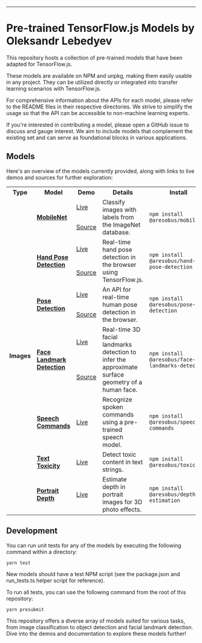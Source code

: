 

---

# Pre-trained TensorFlow.js Models by Oleksandr Lebedyev

This repository hosts a collection of pre-trained models that have been adapted for TensorFlow.js.

These models are available on NPM and unpkg, making them easily usable in any project. They can be utilized directly or integrated into transfer learning scenarios with TensorFlow.js.

For comprehensive information about the APIs for each model, please refer to the README files in their respective directories. We strive to simplify the usage so that the API can be accessible to non-machine learning experts.

If you're interested in contributing a model, please open a GitHub issue to discuss and gauge interest. We aim to include models that complement the existing set and can serve as foundational blocks in various applications.

## Models

Here's an overview of the models currently provided, along with links to live demos and sources for further exploration:

<table style="max-width:100%;table-layout:auto;">
  <tr style="text-align:center;">
    <th>Type</th>
    <th>Model</th>
    <th>Demo</th>
    <th>Details</th>
    <th>Install</th>
  </tr>
  <!-- Images -->
  <tr>
    <td rowspan="12"><b>Images</b></td>
    <td rowspan="2"><b><a href="https://github.com/aresobus/lightweight-models/tree/main/mobilenet">MobileNet</a></b></td>
    <td><a href="https://storage.googleapis.com/tfjs-models/demos/mobilenet/index.html">Live</a></td>
    <td rowspan="2">Classify images with labels from the ImageNet database.</td>
    <td rowspan="2"><code>npm install @aresobus/mobilenet</code></td>
  </tr>
  <tr>
    <td><a href="https://github.com/aresobus/lightweight-models/tree/main/mobilenet/demo">Source</a></td>
  </tr>
  <!-- Hand -->
  <tr>
    <td rowspan="2"><b><a href="https://github.com/aresobus/lightweight-models/tree/main/hand-pose-detection">Hand Pose Detection</a></b></td>
    <td><a href="https://storage.googleapis.com/tfjs-models/demos/hand-pose-detection/index.html?model=mediapipe_hands">Live</a></td>
    <td rowspan="2">Real-time hand pose detection in the browser using TensorFlow.js.</td>
    <td rowspan="2"><code>npm install @aresobus/hand-pose-detection</code></td>
  </tr>
  <tr>
    <td><a href="https://github.com/aresobus/lightweight-models/tree/main/hand-pose-detection/demo">Source</a></td>
  </tr>
  <!-- Pose -->
  <tr>
    <td rowspan="2"><b><a href="https://github.com/aresobus/lightweight-models/tree/main/pose-detection">Pose Detection</a></b></td>
    <td><a href="https://storage.googleapis.com/tfjs-models/demos/pose-detection/index.html?model=movenet">Live</a></td>
    <td rowspan="2">An API for real-time human pose detection in the browser.</td>
    <td rowspan="2"><code>npm install @aresobus/pose-detection</code></td>
  </tr>
  <tr>
    <td><a href="https://github.com/aresobus/lightweight-models/tree/main/hand-pose-detection/demos">Source</a></td>
  </tr>
  <!-- Face Landmark Detection -->
  <tr>
    <td rowspan="2"><b><a href="https://github.com/aresobus/lightweight-models/tree/main/face-landmarks-detection">Face Landmark Detection</a></b></td>
    <td><a href="https://storage.googleapis.com/tfjs-models/demos/face-landmarks-detection/index.html?model=mediapipe_face_mesh">Live</a></td>
    <td rowspan="2">Real-time 3D facial landmarks detection to infer the approximate surface geometry of a human face.</td>
    <td rowspan="2"><code>npm install @aresobus/face-landmarks-detection</code></td>
  </tr>
  <tr>
    <td><a href="https://github.com/aresobus/lightweight-models/tree/main/face-landmarks-detection/demos">Source</a></td>
  </tr>


  <!-- Speech Commands -->
  <tr>
    <td><b><a href="https://github.com/aresobus/lightweight-models/tree/main/speech-commands">Speech Commands</a></b></td>
    <td><a href="https://storage.googleapis.com/tfjs-speech-model-test/2019-01-03a/dist/index.html">Live</a></td>
    <td>Recognize spoken commands using a pre-trained speech model.</td>
    <td><code>npm install @aresobus/speech-commands</code></td>
  </tr>
  <!-- Text Toxicity -->
  <tr>
    <td><b><a href="https://github.com/aresobus/lightweight-models/tree/main/toxicity">Text Toxicity</a></b></td>
    <td><a href="https://storage.googleapis.com/tfjs-models/demos/toxicity/index.html">Live</a></td>
    <td>Detect toxic content in text strings.</td>
    <td><code>npm install @aresobus/toxicity</code></td>
  </tr>
  <!-- Portrait Depth -->
  <tr>
    <td><b><a href="https://github.com/aresobus/lightweight-models/tree/main/depth-estimation">Portrait Depth</a></b></td>
    <td><a href="https://storage.googleapis.com/tfjs-models/demos/3dphoto/index.html">Live</a></td>
    <td>Estimate depth in portrait images for 3D photo effects.</td>
    <td><code>npm install @aresobus/depth-estimation</code></td>
  </tr>
</table>

## Development

You can run unit tests for any of the models by executing the following command within a directory:

```
yarn test
```

New models should have a test NPM script (see the package.json and run_tests.ts helper script for reference).

To run all tests, you can use the following command from the root of this repository:

```
yarn presubmit
```

This repository offers a diverse array of models suited for various tasks, from image classification to object detection and facial landmark detection. Dive into the demos and documentation to explore these models further!
